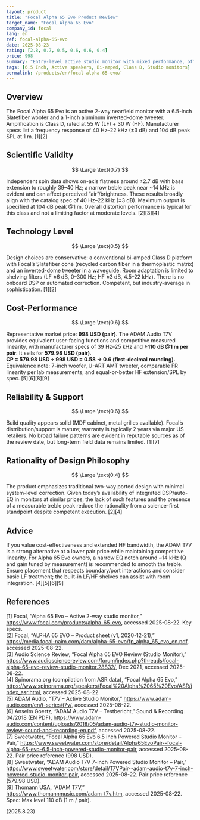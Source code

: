 ```yaml
---
layout: product
title: "Focal Alpha 65 Evo Product Review"
target_name: "Focal Alpha 65 Evo"
company_id: focal
lang: en
ref: focal-alpha-65-evo
date: 2025-08-23
rating: [2.8, 0.7, 0.5, 0.6, 0.6, 0.4]
price: 998
summary: "Entry-level active studio monitor with mixed performance, offering decent sound quality but facing strong competition in cost-effectiveness"
tags: [6.5 Inch, Active speakers, Bi-amped, Class D, Studio monitors]
permalink: /products/en/focal-alpha-65-evo/
---
```

## Overview

The Focal Alpha 65 Evo is an active 2-way nearfield monitor with a 6.5-inch Slatefiber woofer and a 1-inch aluminum inverted-dome tweeter. Amplification is Class D, rated at 55 W (LF) + 30 W (HF). Manufacturer specs list a frequency response of 40 Hz–22 kHz (±3 dB) and 104 dB peak SPL at 1 m. [1][2]

## Scientific Validity

$$ \Large \text{0.7} $$

Independent spin data shows on-axis flatness around ±2.7 dB with bass extension to roughly 39–40 Hz; a narrow treble peak near ~14 kHz is evident and can affect perceived “air”/brightness. These results broadly align with the catalog spec of 40 Hz–22 kHz (±3 dB). Maximum output is specified at 104 dB peak @1 m. Overall distortion performance is typical for this class and not a limiting factor at moderate levels. [2][3][4]

## Technology Level

$$ \Large \text{0.5} $$

Design choices are conservative: a conventional bi-amped Class D platform with Focal’s Slatefiber cone (recycled carbon fiber in a thermoplastic matrix) and an inverted-dome tweeter in a waveguide. Room adaptation is limited to shelving filters (LF ±6 dB, 0–300 Hz; HF ±3 dB, 4.5–22 kHz). There is no onboard DSP or automated correction. Competent, but industry-average in sophistication. [1][2]

## Cost-Performance

$$ \Large \text{0.6} $$

Representative market price: **998 USD (pair)**. The ADAM Audio T7V provides equivalent user-facing functions and competitive measured linearity, with manufacturer specs of 39 Hz–25 kHz and **≥110 dB @1 m per pair**. It sells for **579.98 USD (pair)**.  
**CP = 579.98 USD ÷ 998 USD = 0.58 → 0.6 (first-decimal rounding).**  
Equivalence note: 7-inch woofer, U-ART AMT tweeter, comparable FR linearity per lab measurements, and equal-or-better HF extension/SPL by spec. [5][6][8][9]

## Reliability & Support

$$ \Large \text{0.6} $$

Build quality appears solid (MDF cabinet, metal grilles available). Focal’s distribution/support is mature; warranty is typically 2 years via major US retailers. No broad failure patterns are evident in reputable sources as of the review date, but long-term field data remains limited. [1][7]

## Rationality of Design Philosophy

$$ \Large \text{0.4} $$

The product emphasizes traditional two-way ported design with minimal system-level correction. Given today’s availability of integrated DSP/auto-EQ in monitors at similar prices, the lack of such features and the presence of a measurable treble peak reduce the rationality from a science-first standpoint despite competent execution. [2][4]

## Advice

If you value cost-effectiveness and extended HF bandwidth, the ADAM T7V is a strong alternative at a lower pair price while maintaining competitive linearity. For Alpha 65 Evo owners, a narrow EQ notch around ~14 kHz (Q and gain tuned by measurement) is recommended to smooth the treble. Ensure placement that respects boundary/port interactions and consider basic LF treatment; the built-in LF/HF shelves can assist with room integration. [4][5][6][9]

## References

[1] Focal, “Alpha 65 Evo – Active 2-way studio monitor,” https://www.focal.com/products/alpha-65-evo, accessed 2025-08-22. Key specs.  
[2] Focal, “ALPHA 65 EVO – Product sheet (v1, 2020-12-21),” https://media.focal-naim.com/dam/alpha-65-evo/fp_alpha_65_evo_en.pdf, accessed 2025-08-22.  
[3] Audio Science Review, “Focal Alpha 65 EVO Review (Studio Monitor),” https://www.audiosciencereview.com/forum/index.php?threads/focal-alpha-65-evo-review-studio-monitor.28832/, Dec 2021, accessed 2025-08-22.  
[4] Spinorama.org (compilation from ASR data), “Focal Alpha 65 Evo,” https://www.spinorama.org/speakers/Focal%20Alpha%2065%20Evo/ASR/index_asr.html, accessed 2025-08-22.  
[5] ADAM Audio, “T7V – Active Studio Monitor,” https://www.adam-audio.com/en/t-series/t7v/, accessed 2025-08-22.  
[6] Anselm Goertz, “ADAM Audio T7V – Testbericht,” Sound & Recording 04/2018 (EN PDF), https://www.adam-audio.com/content/uploads/2018/05/adam-audio-t7v-studio-monitor-review-sound-and-recording-en.pdf, accessed 2025-08-22.  
[7] Sweetwater, “Focal Alpha 65 Evo 6.5 inch Powered Studio Monitor – Pair,” https://www.sweetwater.com/store/detail/Alpha65EvoPair--focal-alpha-65-evo-6.5-inch-powered-studio-monitor-pair, accessed 2025-08-22. Pair price reference (998 USD).  
[8] Sweetwater, “ADAM Audio T7V 7-inch Powered Studio Monitor – Pair,” https://www.sweetwater.com/store/detail/T7VPair--adam-audio-t7v-7-inch-powered-studio-monitor-pair, accessed 2025-08-22. Pair price reference (579.98 USD).  
[9] Thomann USA, “ADAM T7V,” https://www.thomannmusic.com/adam_t7v.htm, accessed 2025-08-22. Spec: Max level 110 dB (1 m / pair).

(2025.8.23)

